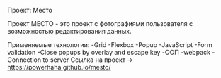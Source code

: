 Проект: Место

Проект МЕСТО - это проект c фотографиями пользователя с возможностью редактирования данных.

Применяемые технологии:
-Grid
-Flexbox
-Popup
-JavaScript
-Form validation
-Close popups by overlay and escape key
-ООП
-webpack
-Connection to server
Ссылка на проект -> https://powerhaha.github.io/mesto/
